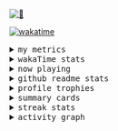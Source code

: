 [![🐙](https://hits.seeyoufarm.com/api/count/incr/badge.svg?url=https%3A%2F%2Fgithub.com%2Fktnkk%2Fhit-counter&count_bg=%23070707&title_bg=%23070707&icon=&icon_color=%23E7E7E7&title=visitors&edge_flat=true)](https://hits.seeyoufarm.com)

[![wakatime](https://wakatime.com/badge/user/43ee8060-219a-4cc8-b7a0-9a681ab5a8a7.svg)](https://wakatime.com/@43ee8060-219a-4cc8-b7a0-9a681ab5a8a7)

<details>
  <summary> <samp>my metrics</samp></summary>
  
  <br>
  
 ![🐳](https://github.com/kkhys/kkhys/blob/main/github-metrics.svg)
  
  ***
</details>

<details>
  <summary> <samp>wakaTime stats</samp></summary>
  
  <br>
  
<!--START_SECTION:waka-->
![Code Time](http://img.shields.io/badge/Code%20Time-991%20hrs%2032%20mins-blue)

**🐱 My GitHub Data** 

> 📦 5.0 MB Used in GitHub's Storage 
 > 
> 🏆 2,601 Contributions in the Year 2023
 > 
> 💼 Opted to Hire
 > 
> 📜 3 Public Repositories 
 > 
> 🔑 56 Private Repositories 
 > 
**I'm an Early 🐤** 

```text
🌞 Morning                10577 commits       ███████████░░░░░░░░░░░░░░   43.75 % 
🌆 Daytime                5685 commits        ██████░░░░░░░░░░░░░░░░░░░   23.51 % 
🌃 Evening                6819 commits        ███████░░░░░░░░░░░░░░░░░░   28.20 % 
🌙 Night                  1096 commits        █░░░░░░░░░░░░░░░░░░░░░░░░   04.53 % 
```
📅 **I'm Most Productive on Monday** 

```text
Monday                   4613 commits        █████░░░░░░░░░░░░░░░░░░░░   19.08 % 
Tuesday                  4085 commits        ████░░░░░░░░░░░░░░░░░░░░░   16.90 % 
Wednesday                4326 commits        ████░░░░░░░░░░░░░░░░░░░░░   17.89 % 
Thursday                 3941 commits        ████░░░░░░░░░░░░░░░░░░░░░   16.30 % 
Friday                   4191 commits        ████░░░░░░░░░░░░░░░░░░░░░   17.33 % 
Saturday                 1578 commits        ██░░░░░░░░░░░░░░░░░░░░░░░   06.53 % 
Sunday                   1443 commits        █░░░░░░░░░░░░░░░░░░░░░░░░   05.97 % 
```


📊 **This Week I Spent My Time On** 

```text
🕑︎ Time Zone: Asia/Tokyo

💬 Programming Languages: 
Other                    35 hrs 45 mins      ███████████████████░░░░░░   74.01 % 
Java                     4 hrs 38 mins       ██░░░░░░░░░░░░░░░░░░░░░░░   09.60 % 
HTML                     2 hrs 21 mins       █░░░░░░░░░░░░░░░░░░░░░░░░   04.89 % 
TypeScript               1 hr 52 mins        █░░░░░░░░░░░░░░░░░░░░░░░░   03.88 % 
Play2                    1 hr 13 mins        █░░░░░░░░░░░░░░░░░░░░░░░░   02.53 % 

🔥 Editors: 
Chrome                   35 hrs 45 mins      ███████████████████░░░░░░   74.01 % 
IntelliJ                 10 hrs 21 mins      █████░░░░░░░░░░░░░░░░░░░░   21.44 % 
WebStorm                 1 hr 54 mins        █░░░░░░░░░░░░░░░░░░░░░░░░   03.97 % 
RubyMine                 15 mins             ░░░░░░░░░░░░░░░░░░░░░░░░░   00.54 % 
DataGrip                 1 min               ░░░░░░░░░░░░░░░░░░░░░░░░░   00.04 % 

💻 Operating System: 
Mac                      48 hrs 18 mins      █████████████████████████   100.00 % 
```


 Last Updated on 2023/06/26 18:50:34 UTC
<!--END_SECTION:waka-->
  
  ***
</details>


<details>
  <summary> <samp>now playing</samp></summary>
  
  <br>
 
 [![🐟](https://spotify-github-profile.vercel.app/api/view?uid=31ryofms4dnv7mrohhepo4c4zgqu&cover_image=true&theme=default&show_offline=false&background_color=121212&bar_color=53b14f&bar_color_cover=false)](https://open.spotify.com/user/31ryofms4dnv7mrohhepo4c4zgqu)
  
  ***
</details>

<details>
  <summary> <samp>github readme stats</samp></summary>
  
  <br>
  
 <p align="left"> 
  <img alt="🐠" src="https://github-readme-stats.vercel.app/api?username=kkhys&count_private=true&show_icons=true&theme=dark&include_all_commits=true" />
  <img alt="🐟" src="https://github-readme-stats.vercel.app/api/top-langs/?username=kkhys&layout=compact&theme=dark&langs_count=10&hide=HTML,CSS,SCSS" />
</p>
  
  ***
</details>

<details>
  <summary> <samp>profile trophies</samp></summary>
  
  <br>
  
  [![🐬](https://github-profile-trophy.vercel.app/?username=kkhys&rank=SECRET,SSS,SS,S,AAA,AA,A&theme=darkhub&row=1&margin-w=10&no-bg=true)](https://github.com/ryo-ma/github-profile-trophy)
  
  ***
</details>

<details>
  <summary> <samp>summary cards</samp></summary>
  
  <br>
  
  ![🐋](https://github-profile-summary-cards.vercel.app/api/cards/profile-details?username=kkhys&theme=github_dark)
  ![🦑](https://github-profile-summary-cards.vercel.app/api/cards/repos-per-language?username=kkhys&theme=github_dark)
  ![🦭](https://github-profile-summary-cards.vercel.app/api/cards/most-commit-language?username=kkhys&theme=github_dark)
  ![🦀](https://github-profile-summary-cards.vercel.app/api/cards/stats?username=kkhys&theme=github_dark)
  ![🦈](https://github-profile-summary-cards.vercel.app/api/cards/productive-time?username=kkhys&theme=github_dark)
  
  ***
</details>

<details>
  <summary> <samp>streak stats</samp></summary>
  
  <br>
  
  [![🐠](http://github-readme-streak-stats.herokuapp.com?user=kkhys&theme=dark)](https://git.io/streak-stats)
  
  ***
</details>

<details>
  <summary> <samp>activity graph</samp></summary>
  
  <br>
  
  [![🐡](https://github-readme-activity-graph.cyclic.app/graph?username=kkhys&theme=xcode)](https://github.com/ashutosh00710/github-readme-activity-graph)
  
  ***
</details>
